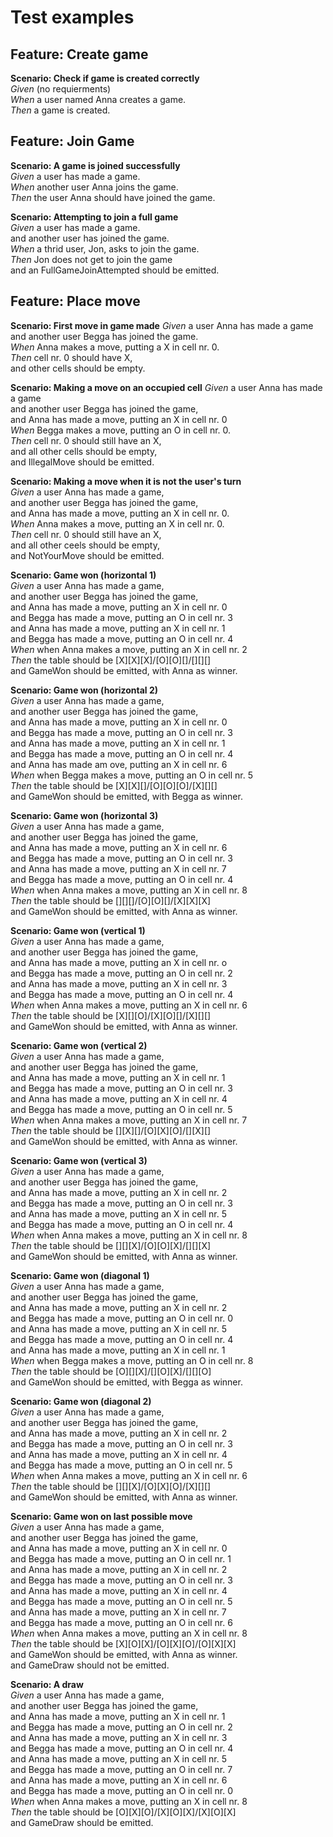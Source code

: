 # Test examples

## Feature: Create game

**Scenario: Check if game is created correctly**   
*Given* (no requierments)  
*When* a user named Anna creates a game.  
*Then* a game is created.  

## Feature: Join Game 

**Scenario: A game is joined successfully**  
*Given* a user has made a game.  
*When* another user Anna joins the game.  
*Then* the user Anna should have joined the game.  

**Scenario: Attempting to join a full game**  
*Given* a user has made a game.  
    and another user has joined the game.  
*When* a thrid user, Jon, asks to join the game.  
*Then* Jon does not get to join the game  
    and an FullGameJoinAttempted should be emitted.  

## Feature: Place move

**Scenario: First move in game made** 
*Given* a user Anna has made a game  
    and another user Begga has joined the game.  
*When* Anna makes a move, putting a X in cell nr. 0.  
*Then* cell nr. 0 should have X,  
    and other cells should be empty.  

**Scenario: Making a move on an occupied cell** 
*Given* a user Anna has made a game  
    and another user Begga has joined the game,  
    and Anna has made a move, putting an X in cell nr. 0  
*When* Begga makes a move, putting an O in cell nr. 0.  
*Then* cell nr. 0 should still have an X,  
    and all other cells should be empty,  
    and IllegalMove should be emitted.  

**Scenario: Making a move when it is not the user's turn**  
*Given* a user Anna has made a game,  
    and another user Begga has joined the game,  
    and Anna has made a move, putting an X in cell nr. 0.  
*When* Anna makes a move, putting an X in cell nr. 0.  
*Then* cell nr. 0 should still have an X,  
    and all other ceels should be empty,  
    and NotYourMove should be emitted.  

**Scenario: Game won (horizontal 1)**  
*Given* a user Anna has made a game,  
    and another user Begga has joined the game,  
    and Anna has made a move, putting an X in cell nr. 0  
    and Begga has made a move, putting an O in cell nr. 3  
    and Anna has made a move, putting an X in cell nr. 1  
    and Begga has made a move, putting an O in cell nr. 4  
*When* when Anna makes a move, putting an X in cell nr. 2  
*Then* the table should be [X][X][X]/[O][O][]/[][][]  
    and GameWon should be emitted, with Anna as winner.  

**Scenario: Game won (horizontal 2)**  
*Given* a user Anna has made a game,  
    and another user Begga has joined the game,  
    and Anna has made a move, putting an X in cell nr. 0  
    and Begga has made a move, putting an O in cell nr. 3  
    and Anna has made a move, putting an X in cell nr. 1  
    and Begga has made a move, putting an O in cell nr. 4  
    and Anna has made am ove, putting an X in cell nr. 6  
*When* when Begga makes a move, putting an O in cell nr. 5  
*Then* the table should be [X][X][]/[O][O][O]/[X][][]  
    and GameWon should be emitted, with Begga as winner.  

**Scenario: Game won (horizontal 3)**  
*Given* a user Anna has made a game,  
    and another user Begga has joined the game,  
    and Anna has made a move, putting an X in cell nr. 6  
    and Begga has made a move, putting an O in cell nr. 3  
    and Anna has made a move, putting an X in cell nr. 7  
    and Begga has made a move, putting an O in cell nr. 4  
*When* when Anna makes a move, putting an X in cell nr. 8  
*Then* the table should be [][][]/[O][O][]/[X][X][X]  
    and GameWon should be emitted, with Anna as winner.  

**Scenario: Game won (vertical 1)**  
*Given* a user Anna has made a game,  
    and another user Begga has joined the game,  
    and Anna has made a move, putting an X in cell nr. o  
    and Begga has made a move, putting an O in cell nr. 2  
    and Anna has made a move, putting an X in cell nr. 3  
    and Begga has made a move, putting an O in cell nr. 4  
*When* when Anna makes a move, putting an X in cell nr. 6  
*Then* the table should be [X][][O]/[X][O][]/[X][][]  
    and GameWon should be emitted, with Anna as winner.  

**Scenario: Game won (vertical 2)**  
*Given* a user Anna has made a game,  
    and another user Begga has joined the game,  
    and Anna has made a move, putting an X in cell nr. 1  
    and Begga has made a move, putting an O in cell nr. 3  
    and Anna has made a move, putting an X in cell nr. 4  
    and Begga has made a move, putting an O in cell nr. 5  
*When* when Anna makes a move, putting an X in cell nr. 7  
*Then* the table should be [][X][]/[O][X][O]/[][X][]  
    and GameWon should be emitted, with Anna as winner.  

**Scenario: Game won (vertical 3)**  
*Given* a user Anna has made a game,  
    and another user Begga has joined the game,  
    and Anna has made a move, putting an X in cell nr. 2  
    and Begga has made a move, putting an O in cell nr. 3  
    and Anna has made a move, putting an X in cell nr. 5  
    and Begga has made a move, putting an O in cell nr. 4  
*When* when Anna makes a move, putting an X in cell nr. 8  
*Then* the table should be [][][X]/[O][O][X]/[][][X]  
    and GameWon should be emitted, with Anna as winner.  

**Scenario: Game won (diagonal 1)**  
*Given* a user Anna has made a game,  
    and another user Begga has joined the game,  
    and Anna has made a move, putting an X in cell nr. 2  
    and Begga has made a move, putting an O in cell nr. 0  
    and Anna has made a move, putting an X in cell nr. 5  
    and Begga has made a move, putting an O in cell nr. 4  
    and Anna has made a move, putting an X in cell nr. 1  
*When* when Begga makes a move, putting an O in cell nr. 8  
*Then* the table should be [O][][X]/[][O][X]/[][][O]  
    and GameWon should be emitted, with Begga as winner.  

**Scenario: Game won (diagonal 2)**  
*Given* a user Anna has made a game,  
    and another user Begga has joined the game,  
    and Anna has made a move, putting an X in cell nr. 2  
    and Begga has made a move, putting an O in cell nr. 3  
    and Anna has made a move, putting an X in cell nr. 4  
    and Begga has made a move, putting an O in cell nr. 5  
*When* when Anna makes a move, putting an X in cell nr. 6  
*Then* the table should be [][][X]/[O][X][O]/[X][][]  
    and GameWon should be emitted, with Anna as winner.  

**Scenario: Game won on last possible move**  
*Given* a user Anna has made a game,  
    and another user Begga has joined the game,  
    and Anna has made a move, putting an X in cell nr. 0  
    and Begga has made a move, putting an O in cell nr. 1  
    and Anna has made a move, putting an X in cell nr. 2  
    and Begga has made a move, putting an O in cell nr. 3  
    and Anna has made a move, putting an X in cell nr. 4  
    and Begga has made a move, putting an O in cell nr. 5  
    and Anna has made a move, putting an X in cell nr. 7  
    and Begga has made a move, putting an O in cell nr. 6  
*When* when Anna makes a move, putting an X in cell nr. 8  
*Then* the table should be [X][O][X]/[O][X][O]/[O][X][X]  
    and GameWon should be emitted, with Anna as winner.  
    and GameDraw should not be emitted.  
    
**Scenario: A draw**  
*Given* a user Anna has made a game,  
    and another user Begga has joined the game,  
    and Anna has made a move, putting an X in cell nr. 1  
    and Begga has made a move, putting an O in cell nr. 2  
    and Anna has made a move, putting an X in cell nr. 3  
    and Begga has made a move, putting an O in cell nr. 4  
    and Anna has made a move, putting an X in cell nr. 5  
    and Begga has made a move, putting an O in cell nr. 7  
    and Anna has made a move, putting an X in cell nr. 6  
    and Begga has made a move, putting an O in cell nr. 0  
*When* when Anna makes a move, putting an X in cell nr. 8  
*Then* the table should be [O][X][O]/[X][O][X]/[X][O][X]  
    and GameDraw should be emitted.  


